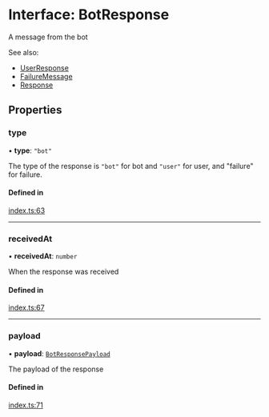 # Interface: BotResponse

A message from the bot

See also:
- [UserResponse](UserResponse.md)
- [FailureMessage](FailureMessage.md)
- [Response](../README.md#response)

## Properties

### type

• **type**: ``"bot"``

The type of the response is `"bot"` for bot and `"user"` for user, and "failure" for failure.

#### Defined in

[index.ts:63](https://github.com/nlxai/sdk/blob/71307264e396822939eca86ed156fc2cc45d48d3/packages/chat-core/src/index.ts#L63)

___

### receivedAt

• **receivedAt**: `number`

When the response was received

#### Defined in

[index.ts:67](https://github.com/nlxai/sdk/blob/71307264e396822939eca86ed156fc2cc45d48d3/packages/chat-core/src/index.ts#L67)

___

### payload

• **payload**: [`BotResponsePayload`](BotResponsePayload.md)

The payload of the response

#### Defined in

[index.ts:71](https://github.com/nlxai/sdk/blob/71307264e396822939eca86ed156fc2cc45d48d3/packages/chat-core/src/index.ts#L71)
